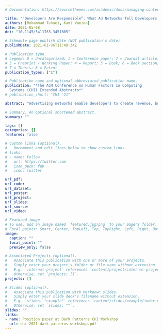 ```yaml
---
# Documentation: https://sourcethemes.com/academic/docs/managing-content/

title: "“Developers Are Responsible”: What Ad Networks Tell Developers About Privacy"
authors: [Mohammad Tahaei, Kami Vaniea]
date: 2021-05-08
doi: "10.1145/3411763.3451805"

# Schedule page publish date (NOT publication's date).
publishDate: 2021-01-06T11:48:34Z

# Publication type.
# Legend: 0 = Uncategorized; 1 = Conference paper; 2 = Journal article;
# 3 = Preprint / Working Paper; 4 = Report; 5 = Book; 6 = Book section;
# 7 = Thesis; 8 = Patent
publication_types: ["1"]

# Publication name and optional abbreviated publication name.
publication: "*The ACM Conference on Human Factors in Computing
  Systems (CHI) Extended Abstracts*"
# publication_short: "CHI '21"

abstract: "Advertising networks enable developers to create revenue, but using them potentially impacts user privacy and requires developers to make legal decisions. To understand what privacy information ad networks give developers, we did a walkthrough of four popular ad network guidance pages with a senior Android developer by looking at the privacy-related information presented to developers. We found that information is focused on complying with legal regulations, and puts the responsibility for such decisions on the developer. Also, sample code and settings often have privacy-unfriendly defaults laced with dark patterns to nudge developers' decisions towards privacy-unfriendly options such as sharing sensitive data to increase revenue. We conclude by discussing future research around empowering developers and minimising the negative impacts of dark patterns."

# Summary. An optional shortened abstract.
summary: ""

tags: []
categories: []
featured: false

# Custom links (optional).
#   Uncomment and edit lines below to show custom links.
# links:
# - name: Follow
#   url: https://twitter.com
#   icon_pack: fab
#   icon: twitter

url_pdf:
url_code:
url_dataset:
url_poster:
url_project:
url_slides:
url_source:
url_video:

# Featured image
# To use, add an image named `featured.jpg/png` to your page's folder. 
# Focal points: Smart, Center, TopLeft, Top, TopRight, Left, Right, BottomLeft, Bottom, BottomRight.
image:
  caption: ""
  focal_point: ""
  preview_only: false

# Associated Projects (optional).
#   Associate this publication with one or more of your projects.
#   Simply enter your project's folder or file name without extension.
#   E.g. `internal-project` references `content/project/internal-project/index.md`.
#   Otherwise, set `projects: []`.
projects: []

# Slides (optional).
#   Associate this publication with Markdown slides.
#   Simply enter your slide deck's filename without extension.
#   E.g. `slides: "example"` references `content/slides/example/index.md`.
#   Otherwise, set `slides: ""`.
slides: ""
links:
- name: Position paper at Dark Patterns CHI Workshop
  url: chi-2021-dark-patterns-workshop.pdf
---
```





